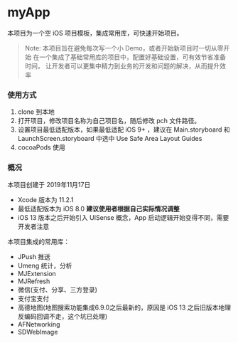 # myApp

本项目为一个空 iOS 项目模板，集成常用库，可快速开始项目。

> Note:
> 本项目旨在避免每次写一个小 Demo，或者开始新项目时一切从零开始
> 在一个集成了基础常用库的项目中，配置好基础设置，可有效节省准备时间，
> 让开发者可以更集中精力到业务的开发和问题的解决，从而提升效率

### 使用方式

1. clone 到本地
2. 打开项目，修改项目名称为自己项目名，随后修改 pch 文件路径。
3. 设置项目最低适配版本，如果最低适配 iOS 9+ ，建议在 Main.storyboard 和 LaunchScreen.storyboard 中选中 Use Safe Area Layout Guides
4. cocoaPods 使用

### 概况

本项目创建于 2019年11月17日

- Xcode 版本为 11.2.1
- 最低适配版本为 iOS 8.0 **建议使用者根据自己实际情况调整**
- iOS 13 版本之后开始引入 UISense 概念，App 启动逻辑开始变得不同，需要开发者注意


本项目集成的常用库：

- JPush 推送
- Umeng 统计，分析
- MJExtension
- MJRefresh
- 微信(支付、分享、三方登录)
- 支付宝支付
- 高德地图(地图搜索功能集成6.9.0之后最新的，原因是 iOS 13 之后旧版本地理反编码回调不走，这个坑已处理)
- AFNetworking
- SDWebImage




